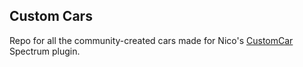## Custom Cars
Repo for all the community-created cars made for Nico's [CustomCar](https://github.com/larnin/CustomCar/) Spectrum plugin.
